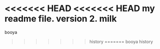 <<<<<<< HEAD
<<<<<<< HEAD
my readme file. version 2. milk
=======
booya
>>>>>>> history
=======
booya
>>>>>>> history
